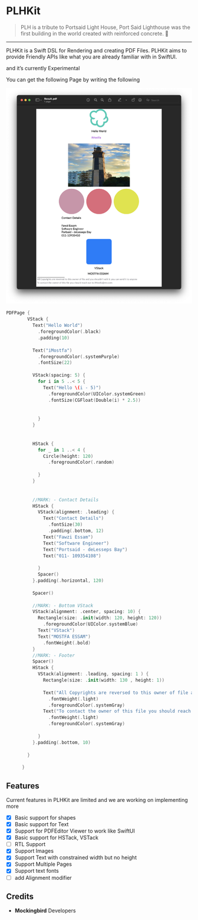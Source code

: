 # PLHKit

> PLH is a tribute to Portsaid Light House, Port Said Lighthouse was the first building in the world created with reinforced concrete. 🌊
> 

****

PLHKit is a Swift DSL for Rendering and creating PDF Files. PLHKit aims to provide Friendly APIs like what you are already familiar with in SwiftUI.

and it’s currently Experimental 

You can get the following Page by writing the following

![Screenshot](screenshot2.png)

```swift
PDFPage {
        VStack {
          Text("Hello World")
            .foregroundColor(.black)
            .padding(10)
          
          Text("iMostfa")
            .foregroundColor(.systemPurple)
            .fontSize(22)
          
          VStack(spacing: 5) {
            for i in 5 ..< 5 {
              Text("Hello \(i - 5)")
                .foregroundColor(UIColor.systemGreen)
                .fontSize(CGFloat(Double(i) * 2.5))
              
              
            }
          }
          
          
          HStack {
            for _ in 1 ..< 4 {
              Circle(height: 120)
                .foregroundColor(.random)
              
            }
          }
          
          
          //MARK: - Contact Details
          HStack {
            VStack(alignment: .leading) {
              Text("Contact Details")
                .fontSize(30)
                .padding(.bottom, 12)
              Text("Fawzi Essam")
              Text("Software Engineer")
              Text("Portsaid - deLesseps Bay")
              Text("011- 109354108")
              
            }
            Spacer()
          }.padding(.horizontal, 120)
          
          Spacer()
          
          //MARK: - Bottom VStack
          VStack(alignment: .center, spacing: 10) {
            Rectangle(size: .init(width: 120, height: 120))
              .foregroundColor(UIColor.systemBlue)
            Text("VStack")
            Text("MOSTFA ESSAM")
              .fontWeight(.bold)
          }
          //MARK: - Footer
          Spacer()
          HStack {
            VStack(alignment: .leading, spacing: 1 ) {
              Rectangle(size: .init(width: 130 , height: 1))
              
              Text("All Copyrights are reversed to this owner of file and you shouldn't edit it. you can send it to anyone")
                .fontWeight(.light)
                .foregroundColor(.systemGray)
              Text("To contact the owner of this file you should reach out to iMostfa@me.com")
                .fontWeight(.light)
                .foregroundColor(.systemGray)
              
            }
          }.padding(.bottom, 10)
          
        }
        
      }
```

## Features

Current features in PLHKit are limited and we are working on implementing more

- [x]  Basic support for shapes
- [x]  Basic support for Text
- [x]  Support for PDFEditor Viewer to work like SwiftUI
- [x]  Basic support for HSTack, VSTack
- [ ]  RTL Support
- [x]  Support Images
- [x]  Support Text with constrained width but no height
- [x]  Support Multiple Pages
- [x]  Support text fonts
- [ ]  add Alignment modifier

## Credits

- ****Mockingbird**** Developers

